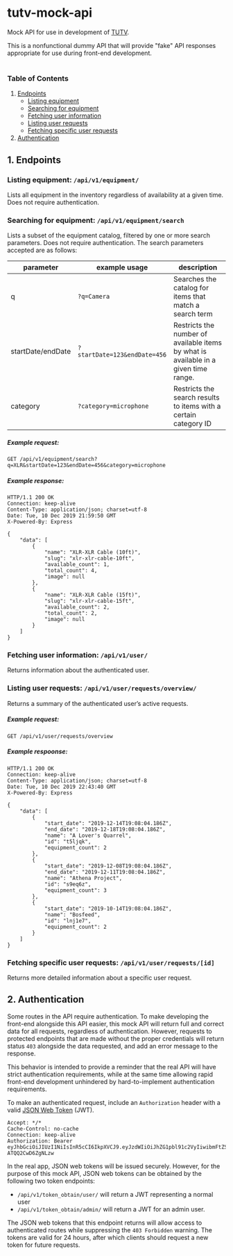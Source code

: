 # tutv-mock-api
Mock API for use in development of [TUTV](https://github.com/jumbocode/tutv).

This is a nonfunctional dummy API that will provide "fake" API responses appropriate for use
during front-end development.
<br/><br/>

### Table of Contents
1. [Endpoints](#1-endpoints)
    - [Listing equipment](#listing-equipment-apiv1equipment)
    - [Searching for equipment](#searching-for-equipment-apiv1equipmentsearch)
    - [Fetching user information](#fetching-user-information-apiv1user)
    - [Listing user requests](#listing-user-requests-apiv1userrequestsoverview)
    - [Fetching specific user requests](#fetching-specific-user-requests-apiv1userrequestsid)
2. [Authentication](#2-authentication)

## 1. Endpoints

### Listing equipment: `/api/v1/equipment/`
Lists all equipment in the inventory regardless of availability at a given time. Does not require authentication.

### Searching for equipment: `/api/v1/equipment/search`
Lists a subset of the equipment catalog, filtered by one or more search parameters. Does not require authentication. The search parameters accepted are as follows:

| parameter         | example usage                | description                                                                         |
| ----------------- | ---------------------------- | ----------------------------------------------------------------------------------- |
| q                 | `?q=Camera`                  | Searches the catalog for items that match a search term                             |
| startDate/endDate | `?startDate=123&endDate=456` | Restricts the number of available items by what is available in a given time range. |
| category          | `?category=microphone`       | Restricts the search results to items with a certain category ID                    |


##### Example request:
```http
GET /api/v1/equipment/search?q=XLR&startDate=123&endDate=456&category=microphone
```
##### Example response:
```http
HTTP/1.1 200 OK
Connection: keep-alive
Content-Type: application/json; charset=utf-8
Date: Tue, 10 Dec 2019 21:59:50 GMT
X-Powered-By: Express

{
    "data": [
        {
            "name": "XLR-XLR Cable (10ft)",
            "slug": "xlr-xlr-cable-10ft",
            "available_count": 1,
            "total_count": 4,
            "image": null
        },
        {
            "name": "XLR-XLR Cable (15ft)",
            "slug": "xlr-xlr-cable-15ft",
            "available_count": 2,
            "total_count": 2,
            "image": null
        }
    ]
}
```

### Fetching user information: `/api/v1/user/`
Returns information about the authenticated user.


### Listing user requests: `/api/v1/user/requests/overview/`
Returns a summary of the authenticated user’s active requests.

##### Example request:
```http
GET /api/v1/user/requests/overview
```
##### Example respoonse:
```http
HTTP/1.1 200 OK
Connection: keep-alive
Content-Type: application/json; charset=utf-8
Date: Tue, 10 Dec 2019 22:43:40 GMT
X-Powered-By: Express

{
    "data": [
        {
            "start_date": "2019-12-14T19:08:04.186Z",
            "end_date": "2019-12-18T19:08:04.186Z",
            "name": "A Lover's Quarrel",
            "id": "t5ljqk",
            "equipment_count": 2
        },
        {
            "start_date": "2019-12-08T19:08:04.186Z",
            "end_date": "2019-12-11T19:08:04.186Z",
            "name": "Athena Project",
            "id": "s9eq6z",
            "equipment_count": 3
        },
        {
            "start_date": "2019-10-14T19:08:04.186Z",
            "name": "Bosfeed",
            "id": "lnj1e7",
            "equipment_count": 2
        }
    ]
}
```

### Fetching specific user requests: `/api/v1/user/requests/[id]`
Returns more detailed information about a specific user request.



## 2. Authentication
Some routes in the API require authentication. To make developing the front-end alongside this API easier, this mock API will return full and correct data for all requests, regardless of authentication. However, requests to protected endpoints that are made without the proper credentials will return status `403` alongside the data requested, and add an error message to the response.

This behavior is intended to provide a reminder that the real API will have strict authentication requirements, while at the same time allowing rapid front-end development unhindered by hard-to-implement authentication requirements.

To make an authenticated request, include an `Authorization` header with a valid [JSON Web Token](https://jwt.io/) (JWT).

```http
Accept: */*
Cache-Control: no-cache
Connection: keep-alive
Authorization: Bearer eyJhbGciOiJIUzI1NiIsInR5cCI6IkpXVCJ9.eyJzdWIiOiJhZG1pbl91c2VyIiwibmFtZSI6IkFkbWluIFVzZXIiLCJpYXQiOjE1NzYwMTA5Mzh9.2lqotAo24DOySIP8U0dNaxm_jB_-ATQQ2CwD6ZgNLzw
```

In the real app, JSON web tokens will be issued securely. However, for the purpose of this mock API, JSON web tokens can be obtained by the following two token endpoints:
- `/api/v1/token_obtain/user/` will return a JWT representing a normal user
- `/api/v1/token_obtain/admin/` will return a JWT for an admin user.

The JSON web tokens that this endpoint returns will allow access to authenticated routes while suppressing the `403 Forbidden` warning. The tokens are valid for 24 hours, after which clients should request a new token for future requests.
